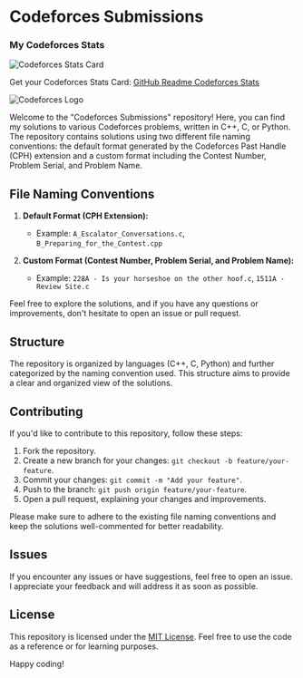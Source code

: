 # Codeforces Submissions

### My Codeforces Stats

![Codeforces Stats Card](https://codeforces-stats-api.herokuapp.com/stats?Arif.30=wweverma1&theme=1)

Get your Codeforces Stats Card: [GitHub Readme Codeforces Stats](https://github.com/wweverma1/github-readme-codeforces-stats)


![Codeforces Logo](https://codeforces.org/s/12294/images/codeforces-sponsored-by-ton.png)

Welcome to the "Codeforces Submissions" repository! Here, you can find my solutions to various Codeforces problems, written in C++, C, or Python. The repository contains solutions using two different file naming conventions: the default format generated by the Codeforces Past Handle (CPH) extension and a custom format including the Contest Number, Problem Serial, and Problem Name.

## File Naming Conventions

1. **Default Format (CPH Extension):**
   - Example: `A_Escalator_Conversations.c`, `B_Preparing_for_the_Contest.cpp`

2. **Custom Format (Contest Number, Problem Serial, and Problem Name):**
   - Example: `228A - Is your horseshoe on the other hoof.c`, `1511A - Review Site.c`

Feel free to explore the solutions, and if you have any questions or improvements, don't hesitate to open an issue or pull request.

## Structure

The repository is organized by languages (C++, C, Python) and further categorized by the naming convention used. This structure aims to provide a clear and organized view of the solutions.

## Contributing

If you'd like to contribute to this repository, follow these steps:

1. Fork the repository.
2. Create a new branch for your changes: `git checkout -b feature/your-feature`.
3. Commit your changes: `git commit -m "Add your feature"`.
4. Push to the branch: `git push origin feature/your-feature`.
5. Open a pull request, explaining your changes and improvements.

Please make sure to adhere to the existing file naming conventions and keep the solutions well-commented for better readability.

## Issues

If you encounter any issues or have suggestions, feel free to open an issue. I appreciate your feedback and will address it as soon as possible.

## License

This repository is licensed under the [MIT License](LICENSE.md). Feel free to use the code as a reference or for learning purposes.

Happy coding!
